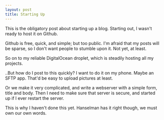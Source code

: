 ```yaml
---
layout: post
title: Starting Up
---
```

This is the obligatory post about starting up a blog. Starting out, I wasn't ready to host it on Github.

Github is free, quick, and simple; but too public. I'm afraid that my posts will be sparse, so I don't want people to stumble upon it. Not yet, at least.

So on to my reliable DigitalOcean droplet, which is steadily hosting all my projects.

..But how do I post to this quickly? I want to do it on my phone. Maybe an SFTP app. That'd be easy to upload pictures at least.

Or we make it very complicated, and write a webserver with a simple form, title and body. Then I need to make sure that server is secure, and started up if I ever restart the server.

This is why I haven't done this yet. Hanselman has it right though, we must own our own words.
